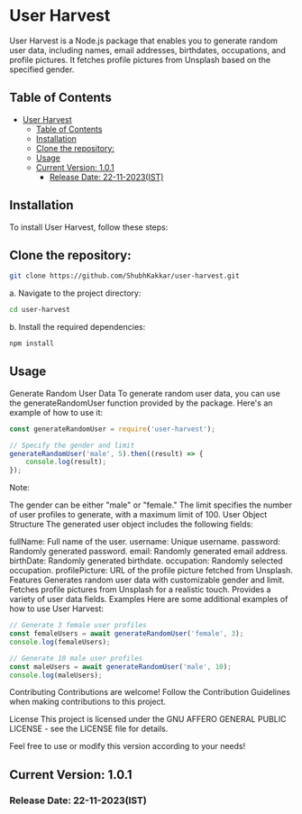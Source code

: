 # User Harvest

User Harvest is a Node.js package that enables you to generate random user data, including names, email addresses, birthdates, occupations, and profile pictures. It fetches profile pictures from Unsplash based on the specified gender.

## Table of Contents

- [User Harvest](#user-harvest)
  - [Table of Contents](#table-of-contents)
  - [Installation](#installation)
  - [Clone the repository:](#clone-the-repository)
  - [Usage](#usage)
  - [Current Version: 1.0.1](#current-version-101)
    - [Release Date: 22-11-2023(IST)](#release-date-22-11-2023ist)

## Installation

To install User Harvest, follow these steps:

## Clone the repository:

```bash
git clone https://github.com/ShubhKakkar/user-harvest.git
```
a. Navigate to the project directory:

```bash
cd user-harvest
```

b. Install the required dependencies:

```bash
npm install
```

## Usage
Generate Random User Data
To generate random user data, you can use the generateRandomUser function provided by the package. Here's an example of how to use it:

```javascript
const generateRandomUser = require('user-harvest');

// Specify the gender and limit
generateRandomUser('male', 5).then((result) => {
    console.log(result);
});
```

Note:

The gender can be either "male" or "female."
The limit specifies the number of user profiles to generate, with a maximum limit of 100.
User Object Structure
The generated user object includes the following fields:

fullName: Full name of the user.
username: Unique username.
password: Randomly generated password.
email: Randomly generated email address.
birthDate: Randomly generated birthdate.
occupation: Randomly selected occupation.
profilePicture: URL of the profile picture fetched from Unsplash.
Features
Generates random user data with customizable gender and limit.
Fetches profile pictures from Unsplash for a realistic touch.
Provides a variety of user data fields.
Examples
Here are some additional examples of how to use User Harvest:

```javascript
// Generate 3 female user profiles
const femaleUsers = await generateRandomUser('female', 3);
console.log(femaleUsers);
```

```javascript
// Generate 10 male user profiles
const maleUsers = await generateRandomUser('male', 10);
console.log(maleUsers);
```

Contributing
Contributions are welcome! Follow the Contribution Guidelines when making contributions to this project.

License
This project is licensed under the GNU AFFERO GENERAL PUBLIC LICENSE - see the LICENSE file for details.


Feel free to use or modify this version according to your needs!

## Current Version: 1.0.1
### Release Date: 22-11-2023(IST)